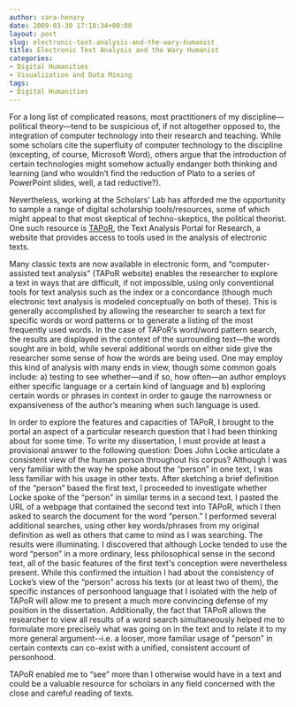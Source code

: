 ```yaml
---
author: sara-henary
date: 2009-03-30 17:18:34+00:00
layout: post
slug: electronic-text-analysis-and-the-wary-humanist
title: Electronic Text Analysis and the Wary Humanist
categories:
- Digital Humanities
- Visualization and Data Mining
tags:
- Digital Humanities
---
```


For a long list of complicated reasons, most practitioners of my discipline—political theory—tend to be suspicious of, if not altogether opposed to, the integration of computer technology into their research and teaching. While some scholars cite the superfluity of computer technology to the discipline (excepting, of course, Microsoft Word), others argue that the introduction of certain technologies might somehow actually endanger both thinking and learning (and who wouldn’t find the reduction of Plato to a series of PowerPoint slides, well, a tad reductive?).



Nevertheless, working at the Scholars’ Lab has afforded me the opportunity to sample a range of digital scholarship tools/resources, some of which might appeal to that most skeptical of techno-skeptics, the political theorist. One such resource is [TAPoR](http://portal.tapor.ca/portal/portal), the Text Analysis Portal for Research, a website that provides access to tools used in the analysis of electronic texts.

Many classic texts are now available in electronic form, and “computer-assisted text analysis” (TAPoR website) enables the researcher to explore a text in ways that are difficult, if not impossible, using only conventional tools for text analysis such as the index or a concordance (though much electronic text analysis is modeled conceptually on both of these). This is generally accomplished by allowing the researcher to search a text for specific words or word patterns or to generate a listing of the most frequently used words. In the case of TAPoR’s word/word pattern search, the results are displayed in the context of the surrounding text—the words sought are in bold, while several additional words on either side give the researcher some sense of how the words are being used. One may employ this kind of analysis with many ends in view, though some common goals include: a) testing to see whether—and if so, how often—an author employs either specific language or a certain kind of language and b) exploring certain words or phrases in context in order to gauge the narrowness or expansiveness of the author’s meaning when such language is used.

In order to explore the features and capacities of TAPoR, I brought to the portal an aspect of a particular research question that I had been thinking about for some time. To write my dissertation, I must provide at least a provisional answer to the following question: Does John Locke articulate a consistent view of the human person throughout his corpus? Although I was very familiar with the way he spoke about the “person” in one text, I was less familiar with his usage in other texts. After sketching a brief definition of the “person” based the first text, I proceeded to investigate whether Locke spoke of the “person” in similar terms in a second text. I pasted the URL of a webpage that contained the second text into TAPoR, which I then asked to search the document for the word “person.” I performed several additional searches, using other key words/phrases from my original definition as well as others that came to mind as I was searching. The results were illuminating. I discovered that although Locke tended to use the word “person” in a more ordinary, less philosophical sense in the second text, all of the basic features of the first text's conception were nevertheless present. While this confirmed the intuition I had about the consistency of Locke’s view of the “person” across his texts (or at least two of them), the specific instances of personhood language that I isolated with the help of TAPoR will allow me to present a much more convincing defense of my position in the dissertation. Additionally, the fact that TAPoR allows the researcher to view all results of a word search simultaneously helped me to formulate more precisely what was going on in the text and to relate it to my more general argument--i.e. a looser, more familiar usage of "person" in certain contexts can co-exist with a unified, consistent account of personhood.

TAPoR enabled me to “see” more than I otherwise would have in a text and could be a valuable resource for scholars in any field concerned with the close and careful reading of texts.
